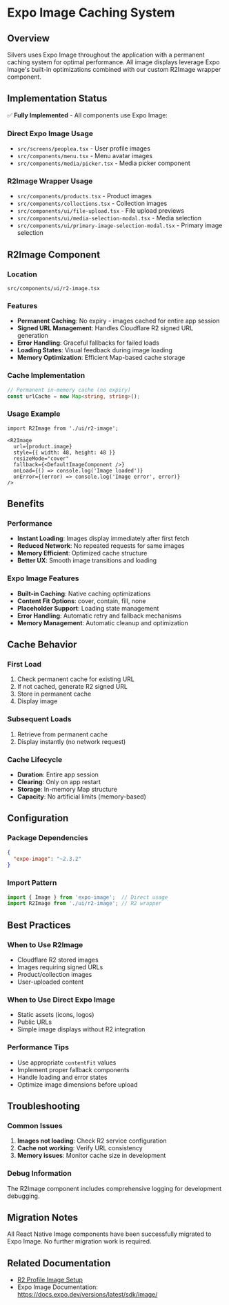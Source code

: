 # Expo Image Caching System

## Overview

Silvers uses Expo Image throughout the application with a permanent caching system for optimal performance. All image displays leverage Expo Image's built-in optimizations combined with our custom R2Image wrapper component.

## Implementation Status

✅ **Fully Implemented** - All components use Expo Image:

### Direct Expo Image Usage
- `src/screens/peoplea.tsx` - User profile images
- `src/components/menu.tsx` - Menu avatar images  
- `src/components/media/picker.tsx` - Media picker component

### R2Image Wrapper Usage
- `src/components/products.tsx` - Product images
- `src/components/collections.tsx` - Collection images
- `src/components/ui/file-upload.tsx` - File upload previews
- `src/components/ui/media-selection-modal.tsx` - Media selection
- `src/components/ui/primary-image-selection-modal.tsx` - Primary image selection

## R2Image Component

### Location
`src/components/ui/r2-image.tsx`

### Features
- **Permanent Caching**: No expiry - images cached for entire app session
- **Signed URL Management**: Handles Cloudflare R2 signed URL generation
- **Error Handling**: Graceful fallbacks for failed loads
- **Loading States**: Visual feedback during image loading
- **Memory Optimization**: Efficient Map-based cache storage

### Cache Implementation
```typescript
// Permanent in-memory cache (no expiry)
const urlCache = new Map<string, string>();
```

### Usage Example
```tsx
import R2Image from './ui/r2-image';

<R2Image
  url={product.image}
  style={{ width: 48, height: 48 }}
  resizeMode="cover"
  fallback={<DefaultImageComponent />}
  onLoad={() => console.log('Image loaded')}
  onError={(error) => console.log('Image error', error)}
/>
```

## Benefits

### Performance
- **Instant Loading**: Images display immediately after first fetch
- **Reduced Network**: No repeated requests for same images
- **Memory Efficient**: Optimized cache structure
- **Better UX**: Smooth image transitions and loading

### Expo Image Features
- **Built-in Caching**: Native caching optimizations
- **Content Fit Options**: cover, contain, fill, none
- **Placeholder Support**: Loading state management
- **Error Handling**: Automatic retry and fallback mechanisms
- **Memory Management**: Automatic cleanup and optimization

## Cache Behavior

### First Load
1. Check permanent cache for existing URL
2. If not cached, generate R2 signed URL
3. Store in permanent cache
4. Display image

### Subsequent Loads
1. Retrieve from permanent cache
2. Display instantly (no network request)

### Cache Lifecycle
- **Duration**: Entire app session
- **Clearing**: Only on app restart
- **Storage**: In-memory Map structure
- **Capacity**: No artificial limits (memory-based)

## Configuration

### Package Dependencies
```json
{
  "expo-image": "~2.3.2"
}
```

### Import Pattern
```typescript
import { Image } from 'expo-image';  // Direct usage
import R2Image from './ui/r2-image'; // R2 wrapper
```

## Best Practices

### When to Use R2Image
- Cloudflare R2 stored images
- Images requiring signed URLs
- Product/collection images
- User-uploaded content

### When to Use Direct Expo Image
- Static assets (icons, logos)
- Public URLs
- Simple image displays without R2 integration

### Performance Tips
- Use appropriate `contentFit` values
- Implement proper fallback components
- Handle loading and error states
- Optimize image dimensions before upload

## Troubleshooting

### Common Issues
1. **Images not loading**: Check R2 service configuration
2. **Cache not working**: Verify URL consistency
3. **Memory issues**: Monitor cache size in development

### Debug Information
The R2Image component includes comprehensive logging for development debugging.

## Migration Notes

All React Native Image components have been successfully migrated to Expo Image. No further migration work is required.

## Related Documentation
- [R2 Profile Image Setup](./r2-profile-image-setup.md)
- Expo Image Documentation: https://docs.expo.dev/versions/latest/sdk/image/